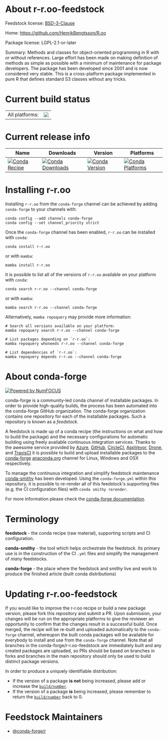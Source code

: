 About r-r.oo-feedstock
======================

Feedstock license: [BSD-3-Clause](https://github.com/conda-forge/r-r.oo-feedstock/blob/main/LICENSE.txt)

Home: https://github.com/HenrikBengtsson/R.oo

Package license: LGPL-2.1-or-later

Summary: Methods and classes for object-oriented programming in R with or without references.  Large effort has been made on making definition of methods as simple as possible with a minimum of maintenance for package developers.  The package has been developed since 2001 and is now considered very stable.  This is a cross-platform package implemented in pure R that defines standard S3 classes without any tricks.

Current build status
====================


<table><tr><td>All platforms:</td>
    <td>
      <a href="https://dev.azure.com/conda-forge/feedstock-builds/_build/latest?definitionId=1495&branchName=main">
        <img src="https://dev.azure.com/conda-forge/feedstock-builds/_apis/build/status/r-r.oo-feedstock?branchName=main">
      </a>
    </td>
  </tr>
</table>

Current release info
====================

| Name | Downloads | Version | Platforms |
| --- | --- | --- | --- |
| [![Conda Recipe](https://img.shields.io/badge/recipe-r--r.oo-green.svg)](https://anaconda.org/conda-forge/r-r.oo) | [![Conda Downloads](https://img.shields.io/conda/dn/conda-forge/r-r.oo.svg)](https://anaconda.org/conda-forge/r-r.oo) | [![Conda Version](https://img.shields.io/conda/vn/conda-forge/r-r.oo.svg)](https://anaconda.org/conda-forge/r-r.oo) | [![Conda Platforms](https://img.shields.io/conda/pn/conda-forge/r-r.oo.svg)](https://anaconda.org/conda-forge/r-r.oo) |

Installing r-r.oo
=================

Installing `r-r.oo` from the `conda-forge` channel can be achieved by adding `conda-forge` to your channels with:

```
conda config --add channels conda-forge
conda config --set channel_priority strict
```

Once the `conda-forge` channel has been enabled, `r-r.oo` can be installed with `conda`:

```
conda install r-r.oo
```

or with `mamba`:

```
mamba install r-r.oo
```

It is possible to list all of the versions of `r-r.oo` available on your platform with `conda`:

```
conda search r-r.oo --channel conda-forge
```

or with `mamba`:

```
mamba search r-r.oo --channel conda-forge
```

Alternatively, `mamba repoquery` may provide more information:

```
# Search all versions available on your platform:
mamba repoquery search r-r.oo --channel conda-forge

# List packages depending on `r-r.oo`:
mamba repoquery whoneeds r-r.oo --channel conda-forge

# List dependencies of `r-r.oo`:
mamba repoquery depends r-r.oo --channel conda-forge
```


About conda-forge
=================

[![Powered by
NumFOCUS](https://img.shields.io/badge/powered%20by-NumFOCUS-orange.svg?style=flat&colorA=E1523D&colorB=007D8A)](https://numfocus.org)

conda-forge is a community-led conda channel of installable packages.
In order to provide high-quality builds, the process has been automated into the
conda-forge GitHub organization. The conda-forge organization contains one repository
for each of the installable packages. Such a repository is known as a *feedstock*.

A feedstock is made up of a conda recipe (the instructions on what and how to build
the package) and the necessary configurations for automatic building using freely
available continuous integration services. Thanks to the awesome service provided by
[Azure](https://azure.microsoft.com/en-us/services/devops/), [GitHub](https://github.com/),
[CircleCI](https://circleci.com/), [AppVeyor](https://www.appveyor.com/),
[Drone](https://cloud.drone.io/welcome), and [TravisCI](https://travis-ci.com/)
it is possible to build and upload installable packages to the
[conda-forge](https://anaconda.org/conda-forge) [anaconda.org](https://anaconda.org/)
channel for Linux, Windows and OSX respectively.

To manage the continuous integration and simplify feedstock maintenance
[conda-smithy](https://github.com/conda-forge/conda-smithy) has been developed.
Using the ``conda-forge.yml`` within this repository, it is possible to re-render all of
this feedstock's supporting files (e.g. the CI configuration files) with ``conda smithy rerender``.

For more information please check the [conda-forge documentation](https://conda-forge.org/docs/).

Terminology
===========

**feedstock** - the conda recipe (raw material), supporting scripts and CI configuration.

**conda-smithy** - the tool which helps orchestrate the feedstock.
                   Its primary use is in the construction of the CI ``.yml`` files
                   and simplify the management of *many* feedstocks.

**conda-forge** - the place where the feedstock and smithy live and work to
                  produce the finished article (built conda distributions)


Updating r-r.oo-feedstock
=========================

If you would like to improve the r-r.oo recipe or build a new
package version, please fork this repository and submit a PR. Upon submission,
your changes will be run on the appropriate platforms to give the reviewer an
opportunity to confirm that the changes result in a successful build. Once
merged, the recipe will be re-built and uploaded automatically to the
`conda-forge` channel, whereupon the built conda packages will be available for
everybody to install and use from the `conda-forge` channel.
Note that all branches in the conda-forge/r-r.oo-feedstock are
immediately built and any created packages are uploaded, so PRs should be based
on branches in forks and branches in the main repository should only be used to
build distinct package versions.

In order to produce a uniquely identifiable distribution:
 * If the version of a package **is not** being increased, please add or increase
   the [``build/number``](https://docs.conda.io/projects/conda-build/en/latest/resources/define-metadata.html#build-number-and-string).
 * If the version of a package **is** being increased, please remember to return
   the [``build/number``](https://docs.conda.io/projects/conda-build/en/latest/resources/define-metadata.html#build-number-and-string)
   back to 0.

Feedstock Maintainers
=====================

* [@conda-forge/r](https://github.com/orgs/conda-forge/teams/r/)

